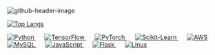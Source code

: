 ![github-header-image](https://github.com/user-attachments/assets/ba0e05be-e833-49d7-ad68-3aafc98e37e7)

<!--
**RobCaamano/RobCaamano** is a ✨ _special_ ✨ repository because its `README.md` (this file) appears on your GitHub profile.

Here are some ideas to get you started:

- 🔭 I’m currently working on ...
- 🌱 I’m currently learning ...
- 👯 I’m looking to collaborate on ...
- 🤔 I’m looking for help with ...
- 💬 Ask me about ...
- 📫 How to reach me: ...
- 😄 Pronouns: ...
- ⚡ Fun fact: ...
-->

[![Top Langs](https://github-readme-stats.vercel.app/api/top-langs/?username=robcaamano&exclude_repo=MLP-vs-CNN-Federal-Reserve-Economic-Data,ResNet50-CNN-Visualization-and-Transfer-Learning&title_color=FFFFFF&bg_color=259890&text_color=FFFFFF)](https://github.com/anuraghazra/github-readme-stats)

<a href="https://www.python.org/" target="_blank" style="margin-right: 20px;">
  <img src="https://skillicons.dev/icons?i=py" alt="Python">
</a>
<a href="https://www.tensorflow.org/" target="_blank" style="margin-right: 20px;">
  <img src="https://skillicons.dev/icons?i=tensorflow" alt="TensorFlow">
</a>
<a href="https://pytorch.org/" target="_blank" style="margin-right: 20px;">
  <img src="https://skillicons.dev/icons?i=pytorch" alt="PyTorch">
</a>
<a href="https://scikit-learn.org/" target="_blank" style="margin-right: 20px;">
  <img src="https://skillicons.dev/icons?i=sklearn" alt="Scikit-Learn">
</a>
<a href="https://aws.amazon.com/" target="_blank" style="margin-right: 20px;">
  <img src="https://skillicons.dev/icons?i=aws" alt="AWS">
</a>
<a href="https://www.mysql.com/" target="_blank" style="margin-right: 20px;">
  <img src="https://skillicons.dev/icons?i=mysql" alt="MySQL">
</a>
<a href="https://www.javascript.com/" target="_blank" style="margin-right: 20px;">
  <img src="https://skillicons.dev/icons?i=js" alt="JavaScript">
</a>
<a href="https://flask.palletsprojects.com/" target="_blank" style="margin-right: 20px;">
  <img src="https://skillicons.dev/icons?i=flask" alt="Flask">
</a>
<a href="https://www.linux.org/" target="_blank">
  <img src="https://skillicons.dev/icons?i=linux" alt="Linux">
</a>

